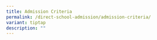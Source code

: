 ```yaml
---
title: Admission Criteria
permalink: /direct-school-admission/admission-criteria/
variant: tiptap
description: ""
---
```

<p></p>